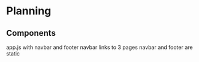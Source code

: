 # Planning

## Components

app.js with navbar and footer
navbar links to 3 pages
navbar and footer are static


